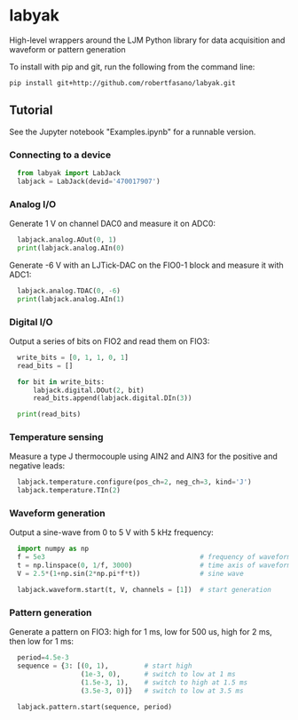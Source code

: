 # labyak
High-level wrappers around the LJM Python library for data acquisition and waveform or pattern generation

To install with pip and git, run the following from the command line:

``` pip install git+http://github.com/robertfasano/labyak.git ```

## Tutorial
See the Jupyter notebook "Examples.ipynb" for a runnable version.

### Connecting to a device
```python 
  from labyak import LabJack
  labjack = LabJack(devid='470017907')
```
### Analog I/O
Generate 1 V on channel DAC0 and measure it on ADC0:
```python
  labjack.analog.AOut(0, 1)
  print(labjack.analog.AIn(0)
```
Generate -6 V with an LJTick-DAC on the FIO0-1 block and measure it with ADC1:
```python
  labjack.analog.TDAC(0, -6)
  print(labjack.analog.AIn(1)
```

### Digital I/O
Output a series of bits on FIO2 and read them on FIO3:
```python
  write_bits = [0, 1, 1, 0, 1]
  read_bits = []

  for bit in write_bits:
      labjack.digital.DOut(2, bit)
      read_bits.append(labjack.digital.DIn(3))

  print(read_bits)
```

### Temperature sensing
Measure a type J thermocouple using AIN2 and AIN3 for the positive and negative leads:
```python
  labjack.temperature.configure(pos_ch=2, neg_ch=3, kind='J')
  labjack.temperature.TIn(2)
```

### Waveform generation
Output a sine-wave from 0 to 5 V with 5 kHz frequency:
```python
  import numpy as np
  f = 5e3                                       # frequency of waveform
  t = np.linspace(0, 1/f, 3000)                 # time axis of waveform
  V = 2.5*(1+np.sin(2*np.pi*f*t))               # sine wave

  labjack.waveform.start(t, V, channels = [1])  # start generation
```

### Pattern generation
Generate a pattern on FIO3: high for 1 ms, low for 500 us, high for 2 ms, then low for 1 ms:
```python
  period=4.5e-3
  sequence = {3: [(0, 1),         # start high
                  (1e-3, 0),      # switch to low at 1 ms
                  (1.5e-3, 1),    # switch to high at 1.5 ms
                  (3.5e-3, 0)]}   # switch to low at 3.5 ms

  labjack.pattern.start(sequence, period)
```
